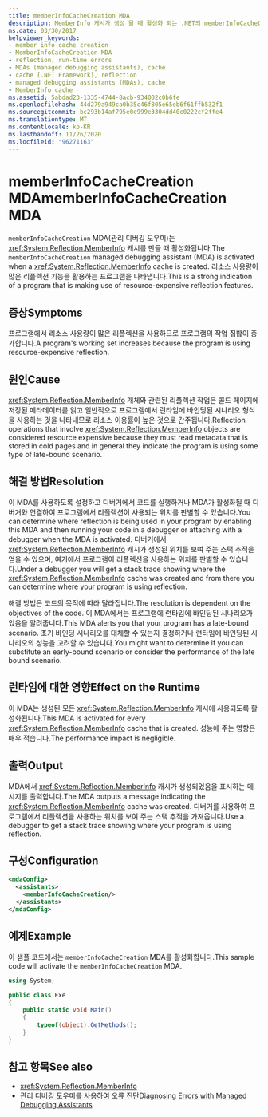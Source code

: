 ```yaml
---
title: memberInfoCacheCreation MDA
description: MemberInfo 캐시가 생성 될 때 활성화 되는 .NET의 memberInfoCacheCreation MDA (관리 디버깅 도우미)를 이해 합니다.
ms.date: 03/30/2017
helpviewer_keywords:
- member info cache creation
- MemberInfoCacheCreation MDA
- reflection, run-time errors
- MDAs (managed debugging assistants), cache
- cache [.NET Framework], reflection
- managed debugging assistants (MDAs), cache
- MemberInfo cache
ms.assetid: 5abdad23-1335-4744-8acb-934002c0b6fe
ms.openlocfilehash: 44d279a949ca0b35c46f805e65eb6f61ffb532f1
ms.sourcegitcommit: bc293b14af795e0e999e3304dd40c0222cf2ffe4
ms.translationtype: MT
ms.contentlocale: ko-KR
ms.lasthandoff: 11/26/2020
ms.locfileid: "96271163"
---
```

# <a name="memberinfocachecreation-mda"></a><span data-ttu-id="32851-103">memberInfoCacheCreation MDA</span><span class="sxs-lookup"><span data-stu-id="32851-103">memberInfoCacheCreation MDA</span></span>

<span data-ttu-id="32851-104">`memberInfoCacheCreation` MDA(관리 디버깅 도우미)는 <xref:System.Reflection.MemberInfo> 캐시를 만들 때 활성화됩니다.</span><span class="sxs-lookup"><span data-stu-id="32851-104">The `memberInfoCacheCreation` managed debugging assistant (MDA) is activated when a <xref:System.Reflection.MemberInfo> cache is created.</span></span> <span data-ttu-id="32851-105">리소스 사용량이 많은 리플렉션 기능을 활용하는 프로그램을 나타냅니다.</span><span class="sxs-lookup"><span data-stu-id="32851-105">This is a strong indication of a program that is making use of resource-expensive reflection features.</span></span>  
  
## <a name="symptoms"></a><span data-ttu-id="32851-106">증상</span><span class="sxs-lookup"><span data-stu-id="32851-106">Symptoms</span></span>  

 <span data-ttu-id="32851-107">프로그램에서 리소스 사용량이 많은 리플렉션을 사용하므로 프로그램의 작업 집합이 증가합니다.</span><span class="sxs-lookup"><span data-stu-id="32851-107">A program's working set increases because the program is using resource-expensive reflection.</span></span>  
  
## <a name="cause"></a><span data-ttu-id="32851-108">원인</span><span class="sxs-lookup"><span data-stu-id="32851-108">Cause</span></span>  

 <span data-ttu-id="32851-109"><xref:System.Reflection.MemberInfo> 개체와 관련된 리플렉션 작업은 콜드 페이지에 저장된 메타데이터를 읽고 일반적으로 프로그램에서 런타임에 바인딩된 시나리오 형식을 사용하는 것을 나타내므로 리소스 이용률이 높은 것으로 간주됩니다.</span><span class="sxs-lookup"><span data-stu-id="32851-109">Reflection operations that involve <xref:System.Reflection.MemberInfo> objects are considered resource expensive because they must read metadata that is stored in cold pages and in general they indicate the program is using some type of late-bound scenario.</span></span>  
  
## <a name="resolution"></a><span data-ttu-id="32851-110">해결 방법</span><span class="sxs-lookup"><span data-stu-id="32851-110">Resolution</span></span>  

 <span data-ttu-id="32851-111">이 MDA를 사용하도록 설정하고 디버거에서 코드를 실행하거나 MDA가 활성화될 때 디버거와 연결하여 프로그램에서 리플렉션이 사용되는 위치를 판별할 수 있습니다.</span><span class="sxs-lookup"><span data-stu-id="32851-111">You can determine where reflection is being used in your program by enabling this MDA and then running your code in a debugger or attaching with a debugger when the MDA is activated.</span></span> <span data-ttu-id="32851-112">디버거에서 <xref:System.Reflection.MemberInfo> 캐시가 생성된 위치를 보여 주는 스택 추적을 얻을 수 있으며, 여기에서 프로그램이 리플렉션을 사용하는 위치를 판별할 수 있습니다.</span><span class="sxs-lookup"><span data-stu-id="32851-112">Under a debugger you will get a stack trace showing where the <xref:System.Reflection.MemberInfo> cache was created and from there you can determine where your program is using reflection.</span></span>  
  
 <span data-ttu-id="32851-113">해결 방법은 코드의 목적에 따라 달라집니다.</span><span class="sxs-lookup"><span data-stu-id="32851-113">The resolution is dependent on the objectives of the code.</span></span> <span data-ttu-id="32851-114">이 MDA에서는 프로그램에 런타임에 바인딩된 시나리오가 있음을 알려줍니다.</span><span class="sxs-lookup"><span data-stu-id="32851-114">This MDA alerts you that your program has a late-bound scenario.</span></span> <span data-ttu-id="32851-115">초기 바인딩 시나리오를 대체할 수 있는지 결정하거나 런타임에 바인딩된 시나리오의 성능을 고려할 수 있습니다.</span><span class="sxs-lookup"><span data-stu-id="32851-115">You might want to determine if you can substitute an early-bound scenario or consider the performance of the late bound scenario.</span></span>  
  
## <a name="effect-on-the-runtime"></a><span data-ttu-id="32851-116">런타임에 대한 영향</span><span class="sxs-lookup"><span data-stu-id="32851-116">Effect on the Runtime</span></span>  

 <span data-ttu-id="32851-117">이 MDA는 생성된 모든 <xref:System.Reflection.MemberInfo> 캐시에 사용되도록 활성화됩니다.</span><span class="sxs-lookup"><span data-stu-id="32851-117">This MDA is activated for every <xref:System.Reflection.MemberInfo> cache that is created.</span></span> <span data-ttu-id="32851-118">성능에 주는 영향은 매우 적습니다.</span><span class="sxs-lookup"><span data-stu-id="32851-118">The performance impact is negligible.</span></span>  
  
## <a name="output"></a><span data-ttu-id="32851-119">출력</span><span class="sxs-lookup"><span data-stu-id="32851-119">Output</span></span>  

 <span data-ttu-id="32851-120">MDA에서 <xref:System.Reflection.MemberInfo> 캐시가 생성되었음을 표시하는 메시지를 출력합니다.</span><span class="sxs-lookup"><span data-stu-id="32851-120">The MDA outputs a message indicating the <xref:System.Reflection.MemberInfo> cache was created.</span></span> <span data-ttu-id="32851-121">디버거를 사용하여 프로그램에서 리플렉션을 사용하는 위치를 보여 주는 스택 추적을 가져옵니다.</span><span class="sxs-lookup"><span data-stu-id="32851-121">Use a debugger to get a stack trace showing where your program is using reflection.</span></span>  
  
## <a name="configuration"></a><span data-ttu-id="32851-122">구성</span><span class="sxs-lookup"><span data-stu-id="32851-122">Configuration</span></span>  
  
```xml  
<mdaConfig>  
  <assistants>  
    <memberInfoCacheCreation/>  
  </assistants>  
</mdaConfig>  
```  
  
## <a name="example"></a><span data-ttu-id="32851-123">예제</span><span class="sxs-lookup"><span data-stu-id="32851-123">Example</span></span>  

 <span data-ttu-id="32851-124">이 샘플 코드에서는 `memberInfoCacheCreation` MDA를 활성화합니다.</span><span class="sxs-lookup"><span data-stu-id="32851-124">This sample code will activate the `memberInfoCacheCreation` MDA.</span></span>  
  
```csharp
using System;  
  
public class Exe  
{  
    public static void Main()  
    {  
        typeof(object).GetMethods();  
    }  
}  
```  
  
## <a name="see-also"></a><span data-ttu-id="32851-125">참고 항목</span><span class="sxs-lookup"><span data-stu-id="32851-125">See also</span></span>

- <xref:System.Reflection.MemberInfo>
- [<span data-ttu-id="32851-126">관리 디버깅 도우미를 사용하여 오류 진단</span><span class="sxs-lookup"><span data-stu-id="32851-126">Diagnosing Errors with Managed Debugging Assistants</span></span>](diagnosing-errors-with-managed-debugging-assistants.md)
